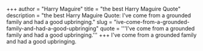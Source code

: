 +++
author = "Harry Maguire"
title = "the best Harry Maguire Quote"
description = "the best Harry Maguire Quote: I've come from a grounded family and had a good upbringing."
slug = "ive-come-from-a-grounded-family-and-had-a-good-upbringing"
quote = '''I've come from a grounded family and had a good upbringing.'''
+++
I've come from a grounded family and had a good upbringing.
